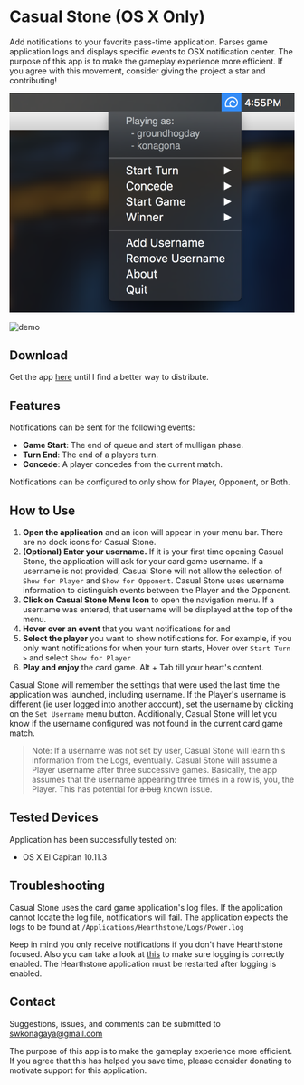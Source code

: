 # Casual Stone (OS X Only)
Add notifications to your favorite pass-time application. Parses game application logs and displays specific events to OSX notification center. The purpose of this app is to make the gameplay experience more efficient. If you agree with this movement, consider giving the project a star and contributing!

![compatibility](https://raw.githubusercontent.com/skonagaya/CasualStone/master/CasualStone/demo.png)

![demo](https://thumbs.gfycat.com/EsteemedRegalKitty-size_restricted.gif)

## Download
Get the app [here](https://github.com/skonagaya/CasualStone/releases) until I find a better way to distribute.

## Features
Notifications can be sent for the following events:
- **Game Start**: The end of queue and start of mulligan phase.
- **Turn End**: The end of a players turn.
- **Concede**: A player concedes from the current match.

Notifications can be configured to only show for Player, Opponent, or Both.

## How to Use
1. **Open the application** and an icon will appear in your menu bar. There are no dock icons for Casual Stone.
2. **(Optional) Enter your username.** If it is your first time opening Casual Stone, the application will ask for your card game username. If a username is not provided, Casual Stone will not allow the selection of `Show for Player` and `Show for Opponent`. Casual Stone uses username information to distinguish events between the Player and the Opponent. 
3. **Click on Casual Stone Menu Icon** to open the navigation menu. If a username was entered, that username will be displayed at the top of the menu.
4. **Hover over an event** that you want notifications for and
5. **Select the player** you want to show notifications for. For example, if you only want notifications for when your turn starts, Hover over `Start Turn >` and select `Show for Player`
6. **Play and enjoy** the card game. Alt + Tab till your heart's content.

Casual Stone will remember the settings that were used the last time the application was launched, including username. If the Player's username is different (ie user logged into another account), set the username by clicking on the `Set Username` menu button. Additionally, Casual Stone will let you know if the username configured was not found in the current card game match.

>Note: If a username was not set by user, Casual Stone will learn this information from the Logs, eventually. Casual Stone will assume a Player username after three successive games. Basically, the app assumes that the username appearing three times in a row is, you, the Player. This has potential for ~~a bug~~ known issue.

## Tested Devices
Application has been successfully tested on:
- OS X El Capitan 10.11.3

## Troubleshooting
Casual Stone uses the card game application's log files. If the application cannot locate the log file, notifications will fail. The application expects the logs to be found at `/Applications/Hearthstone/Logs/Power.log`

Keep in mind you only receive notifications if you don't have Hearthstone focused. Also you can take a look at [this](https://github.com/jleclanche/fireplace/wiki/How-to-enable-logging) to make sure logging is correctly enabled. The Hearthstone application must be restarted after logging is enabled.

## Contact
Suggestions, issues, and comments can be submitted to swkonagaya@gmail.com

The purpose of this app is to make the gameplay experience more efficient. 
If you agree that this has helped you save time, please consider donating to motivate support for this application.

